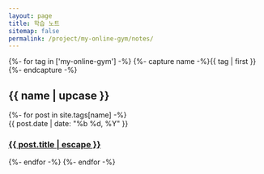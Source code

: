 ```yaml
---
layout: page
title: 학습 노트
sitemap: false
permalink: /project/my-online-gym/notes/
---
```


{%- for tag in ['my-online-gym'] -%}
  {%- capture name -%}{{ tag | first }}{%- endcapture -%}
  <h2 id="{{ name }}">{{ name | upcase }}</h2>
  {%- for post in site.tags[name] -%}
    <article class="post-item" id="results-container">
      <span class="post-item-date">{{ post.date | date: "%b %d, %Y" }}</span>
      <h3 class="post-item-title">
        <a href="{{ post.url }}">{{ post.title | escape }}</a>
      </h3> 
    </article>
  {%- endfor -%}
{%- endfor -%}